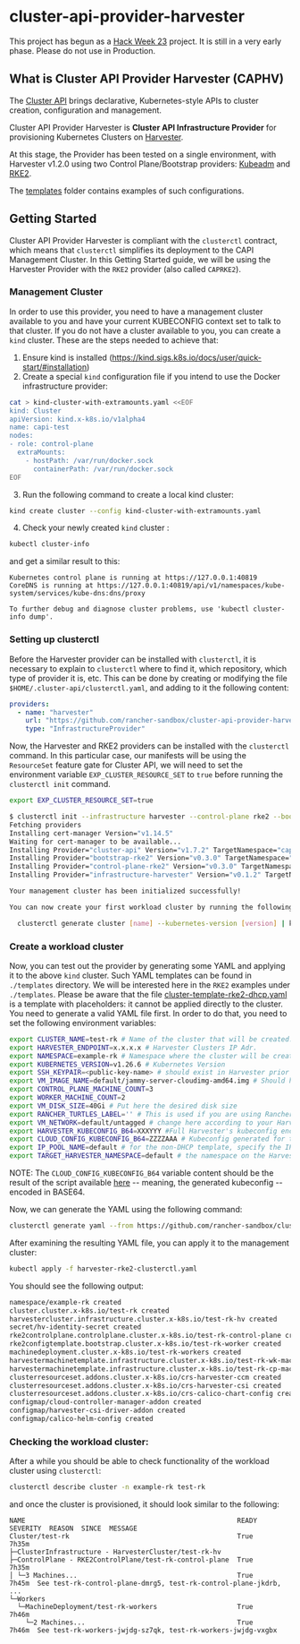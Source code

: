 # cluster-api-provider-harvester

This project has begun as a [Hack Week 23](https://hackweek.opensuse.org/23/projects/cluster-api-provider-for-harvester) project. It is still in a very early phase. Please do not use in Production.

## What is Cluster API Provider Harvester (CAPHV)

The [Cluster API](https://cluster-api.sigs.k8s.io/) brings declarative, Kubernetes-style APIs to cluster creation, configuration and management.

Cluster API Provider Harvester is __Cluster API Infrastructure Provider__ for provisioning Kubernetes Clusters on [Harvester](https://harvesterhci.io/).

At this stage, the Provider has been tested on a single environment, with Harvester v1.2.0 using two Control Plane/Bootstrap providers: [Kubeadm](https://github.com/kubernetes-sigs/cluster-api/tree/main/controlplane/kubeadm) and [RKE2](https://github.com/rancher-sandbox/cluster-api-provider-rke2).

The [templates](https://github.com/rancher-sandbox/cluster-api-provider-harvester/tree/main/templates) folder contains examples of such configurations.

## Getting Started
Cluster API Provider Harvester is compliant with the `clusterctl` contract, which means that `clusterctl` simplifies its deployment to the CAPI Management Cluster. In this Getting Started guide, we will be using the Harvester Provider with the `RKE2` provider (also called `CAPRKE2`).

### Management Cluster

In order to use this provider, you need to have a management cluster available to you and have your current KUBECONFIG context set to talk to that cluster. If you do not have a cluster available to you, you can create a `kind` cluster. These are the steps needed to achieve that:
1. Ensure kind is installed (https://kind.sigs.k8s.io/docs/user/quick-start/#installation)
2. Create a special `kind` configuration file if you intend to use the Docker infrastructure provider:

```bash
cat > kind-cluster-with-extramounts.yaml <<EOF
kind: Cluster
apiVersion: kind.x-k8s.io/v1alpha4
name: capi-test
nodes:
- role: control-plane
  extraMounts:
    - hostPath: /var/run/docker.sock
      containerPath: /var/run/docker.sock
EOF
```

3. Run the following command to create a local kind cluster:

```bash
kind create cluster --config kind-cluster-with-extramounts.yaml
```

4. Check your newly created `kind` cluster :

```bash
kubectl cluster-info
```
and get a similar result to this:

```
Kubernetes control plane is running at https://127.0.0.1:40819
CoreDNS is running at https://127.0.0.1:40819/api/v1/namespaces/kube-system/services/kube-dns:dns/proxy

To further debug and diagnose cluster problems, use 'kubectl cluster-info dump'.
```

### Setting up clusterctl
Before the Harvester provider can be installed with `clusterctl`, it is necessary to explain to `clusterctl` where to find it, which repository, which type of provider it is, etc. This can be done by creating or modifying the file `$HOME/.cluster-api/clusterctl.yaml`, and adding to it the following content:

```yaml
providers:
  - name: "harvester"
    url: "https://github.com/rancher-sandbox/cluster-api-provider-harvester/releases/latest/components.yaml"
    type: "InfrastructureProvider"
```

Now, the Harvester and RKE2 providers can be installed with the `clusterctl` command. In this particular case, our manifests will be using the `ResourceSet` feature gate for Cluster API, we will need to set the environment variable `EXP_CLUSTER_RESOURCE_SET` to `true` before running the `clusterctl init` command.

```bash
export EXP_CLUSTER_RESOURCE_SET=true

$ clusterctl init --infrastructure harvester --control-plane rke2 --bootstrap rke2
Fetching providers
Installing cert-manager Version="v1.14.5"
Waiting for cert-manager to be available...
Installing Provider="cluster-api" Version="v1.7.2" TargetNamespace="capi-system"
Installing Provider="bootstrap-rke2" Version="v0.3.0" TargetNamespace="rke2-bootstrap-system"
Installing Provider="control-plane-rke2" Version="v0.3.0" TargetNamespace="rke2-control-plane-system"
Installing Provider="infrastructure-harvester" Version="v0.1.2" TargetNamespace="caphv-system"

Your management cluster has been initialized successfully!

You can now create your first workload cluster by running the following:

  clusterctl generate cluster [name] --kubernetes-version [version] | kubectl apply -f -

```

### Create a workload cluster
Now, you can test out the provider by generating some YAML and applying it to the above `kind` cluster. Such YAML templates can be found in `./templates` directory. We will be interested here in the `RKE2` examples under `./templates`. Please be aware that the file [cluster-template-rke2-dhcp.yaml](./templates/cluster-template-rke2-dhcp.yaml) is a template with placeholders: it cannot be applied directly to the cluster. You need to generate a valid YAML file first. In order to do that, you need to set the following environment variables:

```bash
export CLUSTER_NAME=test-rk # Name of the cluster that will be created.
export HARVESTER_ENDPOINT=x.x.x.x # Harvester Clusters IP Adr.
export NAMESPACE=example-rk # Namespace where the cluster will be created.
export KUBERNETES_VERSION=v1.26.6 # Kubernetes Version
export SSH_KEYPAIR=<public-key-name> # should exist in Harvester prior to applying manifest. Should have the format <TARGET_HARVESTER_NAMESPACE>/<NAME>
export VM_IMAGE_NAME=default/jammy-server-cloudimg-amd64.img # Should have the format <TARGET_HARVESTER_NAMESPACE>/<NAME> for an image that exists on Harvester
export CONTROL_PLANE_MACHINE_COUNT=3
export WORKER_MACHINE_COUNT=2
export VM_DISK_SIZE=40Gi # Put here the desired disk size
export RANCHER_TURTLES_LABEL='' # This is used if you are using Rancher CAPI Extension (Turtles) to import the cluster automatically.
export VM_NETWORK=default/untagged # change here according to your Harvester available VM Networks. Should have the format <TARGET_HARVESTER_NAMESPACE>/<NAME>
export HARVESTER_KUBECONFIG_B64=XXXYYY #Full Harvester's kubeconfig encoded in Base64. You can use: cat kubeconfig.yaml | base64
export CLOUD_CONFIG_KUBECONFIG_B64=ZZZZAAA # Kubeconfig generated for the Cloud Provider: https://docs.harvesterhci.io/v1.3/rancher/cloud-provider#deploying-to-the-rke2-custom-cluster-experimental 
export IP_POOL_NAME=default # for the non-DHCP template, specify the IP pool for the Harvester load balancer. The IP pool must exist in Harvester prior to applying manifest
export TARGET_HARVESTER_NAMESPACE=default # the namespace on the Harvester cluster where the VMs, load balancers etc. should be created
```

NOTE: The `CLOUD_CONFIG_KUBECONFIG_B64` variable content should be the result of the script available [here](https://docs.harvesterhci.io/v1.3/rancher/cloud-provider#deploying-to-the-rke2-custom-cluster-experimental) -- meaning, the generated kubeconfig -- encoded in BASE64.

Now, we can generate the YAML using the following command:

```bash
clusterctl generate yaml --from https://github.com/rancher-sandbox/cluster-api-provider-harvester/blob/main/templates/cluster-template-rke2.yaml > harvester-rke2-clusterctl.yaml
```

After examining the resulting YAML file, you can apply it to the management cluster:
```bash
kubectl apply -f harvester-rke2-clusterctl.yaml
```

You should see the following output:
```bash
namespace/example-rk created
cluster.cluster.x-k8s.io/test-rk created
harvestercluster.infrastructure.cluster.x-k8s.io/test-rk-hv created
secret/hv-identity-secret created
rke2controlplane.controlplane.cluster.x-k8s.io/test-rk-control-plane created
rke2configtemplate.bootstrap.cluster.x-k8s.io/test-rk-worker created
machinedeployment.cluster.x-k8s.io/test-rk-workers created
harvestermachinetemplate.infrastructure.cluster.x-k8s.io/test-rk-wk-machine created
harvestermachinetemplate.infrastructure.cluster.x-k8s.io/test-rk-cp-machine created
clusterresourceset.addons.cluster.x-k8s.io/crs-harvester-ccm created
clusterresourceset.addons.cluster.x-k8s.io/crs-harvester-csi created
clusterresourceset.addons.cluster.x-k8s.io/crs-calico-chart-config created
configmap/cloud-controller-manager-addon created
configmap/harvester-csi-driver-addon created
configmap/calico-helm-config created
```

### Checking the workload cluster:
After a while you should be able to check functionality of the workload cluster using `clusterctl`:

```bash
clusterctl describe cluster -n example-rk test-rk
```

and once the cluster is provisioned, it should look similar to the following:

```
NAME                                                     READY  SEVERITY  REASON  SINCE  MESSAGE
Cluster/test-rk                                          True                     7h35m
├─ClusterInfrastructure - HarvesterCluster/test-rk-hv
├─ControlPlane - RKE2ControlPlane/test-rk-control-plane  True                     7h35m
│ └─3 Machines...                                        True                     7h45m  See test-rk-control-plane-dmrg5, test-rk-control-plane-jkdrb, ...
└─Workers
  └─MachineDeployment/test-rk-workers                    True                     7h46m
    └─2 Machines...                                      True                     7h46m  See test-rk-workers-jwjdg-sz7qk, test-rk-workers-jwjdg-vxgbx
```
